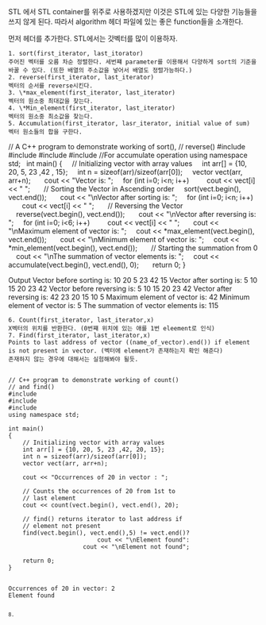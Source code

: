 STL 에서 STL container를 위주로 사용하겠지만 이것은 STL에 있는 다양한 기능들을 쓰지 않게 된다. 따라서 algorithm 헤더 파일에 있는 좋은 function들을 소개한다.

먼저 <algorithm> 헤더를 추가한다.
STL에서는 갓벡터를 많이 이용하자.

	1. sort(first_iterator, last_itorator)
	주어진 벡터를 오름 차순 정렬한다. 세번쨰 parameter를 이용해서 다양하게 sort의 기준을 바꿀 수 있다. (또한 배열의 주소값을 넣어서 배열도 정렬가능하다.)
	2. reverse(first_iterator, last_iterator)
	벡터의 순서를 reverse시킨다.
	3. \*max_element(first_iterator, last_iterator)
	벡터의 원소중 최대값을 찾는다.
	4. \*Min_element(first_iterator, last_iterator)
	벡터의 원소중 최소값을 찾는다.
	5. Accumulation(first_iterator, lasr_iterator, initial value of sum)
	벡터 원소들의 합을 구한다.


// A C++ program to demonstrate working of sort(),
// reverse()
#include <algorithm>
#include <iostream>
#include <vector>
#include <numeric> //For accumulate operation
using namespace std;
 
int main()
{
    // Initializing vector with array values
    int arr[] = {10, 20, 5, 23 ,42 , 15};
    int n = sizeof(arr)/sizeof(arr[0]);
    vector<int> vect(arr, arr+n);
 
    cout << "Vector is: ";
    for (int i=0; i<n; i++)
        cout << vect[i] << " ";
 
    // Sorting the Vector in Ascending order
    sort(vect.begin(), vect.end());
 
    cout << "\nVector after sorting is: ";
    for (int i=0; i<n; i++)
       cout << vect[i] << " ";
 
    // Reversing the Vector
    reverse(vect.begin(), vect.end());
 
    cout << "\nVector after reversing is: ";
    for (int i=0; i<6; i++)
        cout << vect[i] << " ";
 
    cout << "\nMaximum element of vector is: ";
    cout << *max_element(vect.begin(), vect.end());
 
    cout << "\nMinimum element of vector is: ";
    cout << *min_element(vect.begin(), vect.end());
 
    // Starting the summation from 0
    cout << "\nThe summation of vector elements is: ";
    cout << accumulate(vect.begin(), vect.end(), 0);
 
    return 0;
}

Output
Vector before sorting is: 10 20 5 23 42 15
Vector after sorting is: 5 10 15 20 23 42
Vector before reversing is: 5 10 15 20 23 42
Vector after reversing is: 42 23 20 15 10 5
Maximum element of vector is: 42
Minimum element of vector is: 5
The summation of vector elements is: 115

	6. Count(first_iterator, last_iterator,x)
	X벡터의 위치를 반환한다. (0번쨰 위치에 있는 애를 1번 eleement로 인식)
	7. Find(first_iterator, last_iterator,x)
	Points to last address of vector ((name_of_vector).end()) if element is not present in vector. (벡터에 element가 존재하는지 확인 해준다)
	존재하지 않는 경우에 대해서는 실험해봐야 될듯.

<code>
// C++ program to demonstrate working of count()
// and find()
#include <algorithm>
#include <iostream>
#include <vector>
using namespace std;
 
int main()
{
    // Initializing vector with array values
    int arr[] = {10, 20, 5, 23 ,42, 20, 15};
    int n = sizeof(arr)/sizeof(arr[0]);
    vector<int> vect(arr, arr+n);
 
    cout << "Occurrences of 20 in vector : ";
 
    // Counts the occurrences of 20 from 1st to
    // last element
    cout << count(vect.begin(), vect.end(), 20);
 
    // find() returns iterator to last address if
    // element not present
    find(vect.begin(), vect.end(),5) != vect.end()?
                         cout << "\nElement found":
                     cout << "\nElement not found";
 
    return 0;
}

<Output>
Occurrences of 20 in vector: 2
Element found





	8.
